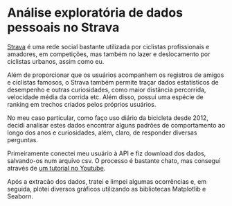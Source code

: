# Análise exploratória de dados pessoais no Strava

[Strava](https://www.strava.com) é uma rede social bastante utilizada por ciclistas profissionais e amadores, em competições, mas também no lazer e deslocamento por ciclistas urbanos, assim como eu.

Além de proporcionar que os usuários acompanhem os registros de amigos e ciclistas famosos, o Strava também permite traçar dados estatísticos de desempenho e outras curiosidades, como maior distância percorrida, velocidade média da corrida etc. Além disso, possui uma espécie de ranking em trechos criados pelos próprios usuários.

No meu caso particular, como faço uso diário da bicicleta desde 2012, decidi analisar estes dados encontrar alguns padrões de comportamento ao longo dos anos e curiosidades, além, claro, de responder diversas perguntas.

Primeiramente conectei meu usuário à API e fiz download dos dados, salvando-os num arquivo csv. O processo é bastante chato, mas consegui através de [um tutorial no Youtube](https://www.youtube.com/watch?v=sgscChKfGyg).

Após a extracão dos dados, tratei e limpei algumas ocorrências e, em seguida, plotei diversos gráficos utilizando as bibliotecas Matplotlib e Seaborn.
